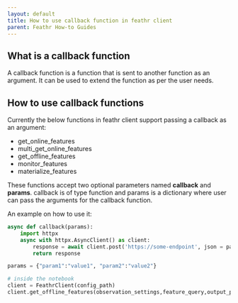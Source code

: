 ```yaml
---
layout: default
title: How to use callback function in feathr client
parent: Feathr How-to Guides
---
```


## What is a callback function

A callback function is a function that is sent to another function as an argument. It can be used to extend the function as per the user needs.

## How to use callback functions

Currently the below functions in feathr client support passing a callback as an argument:

- get_online_features
- multi_get_online_features
- get_offline_features
- monitor_features
- materialize_features

These functions accept two optional parameters named **callback** and **params**.
callback is of type function and params is a dictionary where user can pass the arguments for the callback function.

An example on how to use it:

```python
async def callback(params):
    import httpx
    async with httpx.AsyncClient() as client:
        response = await client.post('https://some-endpoint', json = params)
        return response

params = {"param1":"value1", "param2":"value2"}

# inside the notebook
client = FeathrClient(config_path)
client.get_offline_features(observation_settings,feature_query,output_path, callback, params)

```
